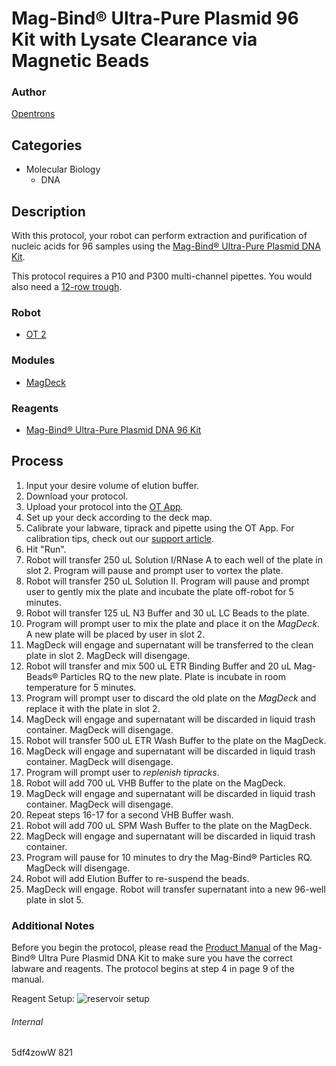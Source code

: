 # Mag-Bind® Ultra-Pure Plasmid 96 Kit with Lysate Clearance via Magnetic Beads

### Author
[Opentrons](http://www.opentrons.com/)

## Categories
* Molecular Biology
    * DNA

## Description
With this protocol, your robot can perform extraction and purification of nucleic acids for 96 samples using the [Mag-Bind® Ultra-Pure Plasmid DNA Kit](http://omegabiotek.com/store/product/mag-bind-plasmid-endo-free-purification-kit/).

This protocol requires a P10 and P300 multi-channel pipettes. You would also need a [12-row trough](https://www.usascientific.com/12-channel-automation-reservoir.aspx).

### Robot
* [OT 2](https://opentrons.com/ot-2)

### Modules
* [MagDeck](https://shop.opentrons.com/products/magdeck)

### Reagents
* [Mag-Bind® Ultra-Pure Plasmid DNA 96 Kit](http://omegabiotek.com/store/product/mag-bind-plasmid-endo-free-purification-kit/)

## Process
1. Input your desire volume of elution buffer.
1. Download your protocol.
2. Upload your protocol into the [OT App](https://opentrons.com/ot-app).
3. Set up your deck according to the deck map.
4. Calibrate your labware, tiprack and pipette using the OT App. For calibration tips, check out our [support article](https://support.opentrons.com/ot-2/getting-started-software-setup/deck-calibration).
5. Hit "Run".
6. Robot will transfer 250 uL Solution I/RNase A to each well of the plate in slot 2. Program will pause and prompt user to vortex the plate.
7. Robot will transfer 250 uL Solution II. Program will pause and prompt user to gently mix the plate and incubate the plate off-robot for 5 minutes.
8. Robot will transfer 125 uL N3 Buffer and 30 uL LC Beads to the plate.
9. Program will prompt user to mix the plate and place it on the *MagDeck*. A new plate will be placed by user in slot 2.
10. MagDeck will engage and supernatant will be transferred to the clean plate in slot 2. MagDeck will disengage.
11. Robot will transfer and mix 500 uL ETR Binding Buffer and 20 uL Mag-Beads® Particles RQ to the new plate. Plate is incubate in room temperature for 5 minutes.
12. Program will prompt user to discard the old plate on the *MagDeck* and replace it with the plate in slot 2.
13. MagDeck will engage and supernatant will be discarded in liquid trash container. MagDeck will disengage.
14. Robot will transfer 500 uL ETR Wash Buffer to the plate on the MagDeck.
15. MagDeck will engage and supernatant will be discarded in liquid trash container. MagDeck will disengage.
16. Program will prompt user to *replenish tipracks*.
16. Robot will add 700 uL VHB Buffer to the plate on the MagDeck.
17. MagDeck will engage and supernatant will be discarded in liquid trash container. MagDeck will disengage.
18. Repeat steps 16-17 for a second VHB Buffer wash.
19. Robot will add 700 uL SPM Wash Buffer to the plate on the MagDeck.
20. MagDeck will engage and supernatant will be discarded in liquid trash container.
21. Program will pause for 10 minutes to dry the Mag-Bind® Particles RQ. MagDeck will disengage.
22. Robot will add Elution Buffer to re-suspend the beads.
23. MagDeck will engage. Robot will transfer supernatant into a new 96-well plate in slot 5.

### Additional Notes
Before you begin the protocol, please read the [Product Manual](http://omegabiotek.com/store/wp-content/uploads/2014/01/M1258-Mag-Bind-Ultra-Pure-Plasmid-DNA-96-Kit-Combo-Online-010716.pdf) of the Mag-Bind® Ultra Pure Plasmid DNA Kit to make sure you have the correct labware and reagents. The protocol begins at step 4 in page 9 of the manual.

Reagent Setup:
![reservoir setup](https://s3.amazonaws.com/opentrons-protocol-library-website/custom-README-images/821-john-b-pierce-laboratory/reservoir_setup.png)

###### Internal
5df4zowW
821
